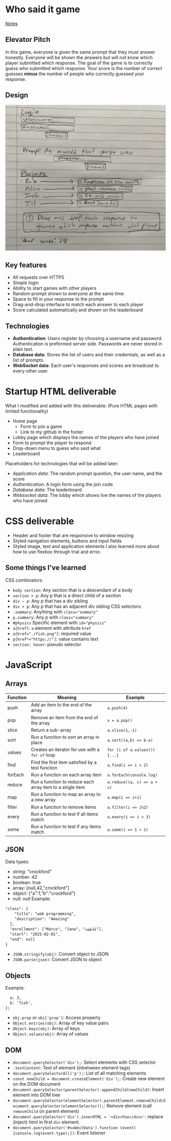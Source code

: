 # Who said it game
[Notes](https://github.com/apretado/startup/blob/main/notes.md)

## Elevator Pitch
In this game, everyone is given the same prompt that they must answer honestly. Everyone will be shown the answers but will not know which player submitted which response. The goal of the game is to correctly guess who submitted which response. Your score is the number of correct guesses **minus** the number of people who correctly guessed your response.

## Design
![Sketch of the user interface incliding the login, a prompt with a box below it to submit a response, drag and drop boxes to match responses to player names, and the score](https://github.com/apretado/startup/blob/main/design.jpg)

## Key features
- All requests over HTTPS
- Simple login
- Ability to start games with other players
- Random prompt shown to everyone at the same time
- Space to fill in your response to the prompt
- Drag-and-drop interface to match each answer to each player
- Score calculated automatically and shown on the leaderboard

## Technologies
- **Authentication**: Users register by choosing a username and password. Authentication is preformed server side. Passwords are never stored in plain text.
- **Database data**: Stores the list of users and their credentials, as well as a list of prompts.
- **WebSocket data**: Each user's responses and scores are broadcast to every other user.

# Startup HTML deliverable
What I modified and added with this deliverable:
(Pure HTML pages with limited functionality)
- Home page
  - Form to join a game
  - Link to my github in the footer
- Lobby page which displays the names of the players who have joined
- Form to prompt the player to respond
- Drop-down menu to guess who said what
- Leaderboard

Placeholders for technologies that will be added later:
- *Application data*: The random prompt question, the user name, and the score
- *Authentication*: A login form using the join code
- *Database data*: The leaderboard
- *Websocket data*: The lobby which shows live the names of the players who have joined

# CSS deliverable
- Header and footer that are responsive to window resizing
- Styled navigation elements, buttons and input fields
- Styled image, text and application elements
I also learned more about how to use flexbox through trial and error.

## Some things I've learned
CSS combinators:
- ```body section```: 	Any section that is a descendant of a body
- ```section > p```: 	Any p that is a direct child of a section
- ```div ~ p```: 	Any p that has a div sibling
- ```div + p```: 	Any p that has an adjacent div sibling
CSS selectors:
- ```.summary```: Anything with ```class="summary"```
- ```p.summary```: Any p with ```class="summary"```
- ```#physics``` Specific element with ```id="physics"```
- ```a[href]```: ```a``` element with attribute ```href```
- ```a[href="./fish.png"]```: required value
- ```p[href*="https://"]```: value contains text
- ```section: hover```: pseudo selector

# JavaScript

## Arrays

| Function | Meaning                                                   | Example                       |
| -------- | --------------------------------------------------------- | ----------------------------- |
| push     | Add an item to the end of the array                       | `a.push(4)`                   |
| pop      | Remove an item from the end of the array                  | `x = a.pop()`                 |
| slice    | Return a sub-array                                        | `a.slice(1,-1)`               |
| sort     | Run a function to sort an array in place                  | `a.sort((a,b) => b-a)`        |
| values   | Creates an iterator for use with a `for of` loop          | `for (i of a.values()) {...}` |
| find     | Find the first item satisfied by a test function          | `a.find(i => i < 2)`          |
| forEach  | Run a function on each array item                         | `a.forEach(console.log)`      |
| reduce   | Run a function to reduce each array item to a single item | `a.reduce((a, c) => a + c)`   |
| map      | Run a function to map an array to a new array             | `a.map(i => i+i)`             |
| filter   | Run a function to remove items                            | `a.filter(i => i%2)`          |
| every    | Run a function to test if all items match                 | `a.every(i => i < 3)`         |
| some     | Run a function to test if any items match                 | `a.some(i => 1 < 1)`          |

## JSON
Data types:
- string: 	"crockford"
- number: 	42
- boolean: 	true
- array: 	[null,42,"crockford"]
- object: 	{"a":1,"b":"crockford"}
- null: 	null
Example:
```
"class": {
    "title": "web programming",
    "description": "Amazing"
  },
  "enrollment": ["Marco", "Jana", "فَاطِمَة"],
  "start": "2025-02-01",
  "end": null
}
```
- ```JSON.stringify(obj)```: Convert object to JSON
- ```JSON.parse(json)```: Convert JSON to object

## Objects
Example:

```const obj = {
  a: 3,
  b: 'fish',
};
```

- ```obj.prop``` or ```obj['prop']```: Access property
- ```Object.entries(obj)```: Array of key value pairs
- ```Object.keys(obj)```: Array of keys
- ```Object.values(obj)```: Array of values


## DOM
- ```document.querySelector('div');```: Select elements with CSS selector
- ```.textContent```: Text of element (inbetween element tags)
- ```document.querySelectorAll('p');```: List of all matching elements
- ```const newChild = document.createElement('div');```: Create new element on the DOM document
- ```document.querySelector(parentSelector).appendChild(newChild)```: Insert element into DOM tree
- ```document.querySelector(elementSelector).parentElement.removeChild(document.querySelector(elementSelector));```: Remove element (call ```removeChild``` on parent element)
- ```document.querySelector('div').innerHTML = '<div>Foo</div>'```: replace (inject) html in first ```div``` element.
- ```document.querySelector('#submitData').function (event) {console.log(event.type);})```: Event listener




